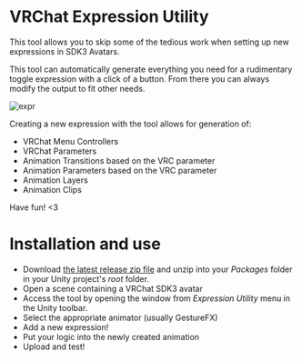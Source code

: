# VRChat Expression Utility
This tool allows you to skip some of the tedious work when setting up new expressions in SDK3 Avatars.

This tool can automatically generate everything you need for a rudimentary toggle expression with a click of a button. From there you can always modify the output to fit other needs.

![expr](https://user-images.githubusercontent.com/76069764/102503110-ae0c5480-407f-11eb-8715-6559964ebfa1.png)

Creating a new expression with the tool allows for generation of:
- VRChat Menu Controllers
- VRChat Parameters
- Animation Transitions based on the VRC parameter
- Animation Parameters based on the VRC parameter
- Animation Layers
- Animation Clips

Have fun! <3

# Installation and use
- Download [the latest release zip file](https://github.com/blepmlem/VRChat-Expression-Utility/releases) and unzip into your *Packages* folder in your Unity project's *root* folder.
- Open a scene containing a VRChat SDK3 avatar
- Access the tool by opening the window from *Expression Utility* menu in the Unity toolbar.
- Select the appropriate animator (usually GestureFX)
- Add a new expression!
- Put your logic into the newly created animation
- Upload and test!
